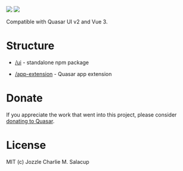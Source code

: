 <img src="https://img.shields.io/npm/v/quasar-ui-telemedicine.svg?label=quasar-ui-telemedicine">
<img src="https://img.shields.io/npm/v/quasar-app-extension-telemedicine.svg?label=quasar-app-extension-telemedicine">

Compatible with Quasar UI v2 and Vue 3.

# Structure
* [/ui](ui) - standalone npm package

* [/app-extension](app-extension) - Quasar app extension


# Donate
If you appreciate the work that went into this project, please consider [donating to Quasar](https://donate.quasar.dev).

# License
MIT (c) Jozzle Charlie M. Salacup
